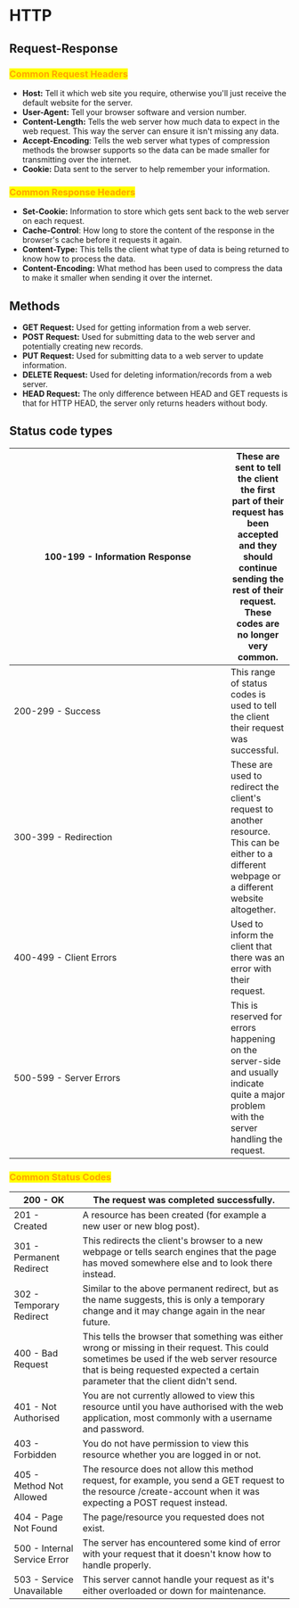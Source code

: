 # HTTP

## Request-Response

### <mark style="color:orange;">Common Request Headers</mark>

* **Host:** Tell it which web site you require, otherwise you'll just receive the default website for the server.
* **User-Agent:** Tell your browser software and version number.
* **Content-Length:** Tells the web server how much data to expect in the web request. This way the server can ensure it isn't missing any data.
* **Accept-Encoding**: Tells the web server what types of compression methods the browser supports so the data can be made smaller for transmitting over the internet.
* **Cookie:** Data sent to the server to help remember your information.

### &#x20;<mark style="color:orange;">Common Response Headers</mark>

* **Set-Cookie:** Information to store which gets sent back to the web server on each request.
* **Cache-Control**: How long to store the content of the response in the browser's cache before it requests it again.
* **Content-Type:** This tells the client what type of data is being returned to know how to process the data.
* **Content-Encoding:** What method has been used to compress the data to make it smaller when sending it over the internet.



## Methods

* **GET Request:** Used for getting information from a web server.
* **POST Request:** Used for submitting data to the web server and potentially creating new records.
* **PUT Request:** Used for submitting data to a web server to update information.
* **DELETE Request:** Used for deleting information/records from a web server.
* **HEAD Request:** The only difference between HEAD and GET requests is that for HTTP HEAD, the server only returns headers without body.



## Status code types

<table><thead><tr><th width="374">100-199 - Information Response</th><th>These are sent to tell the client the first part of their request has been accepted and they should continue sending the rest of their request. These codes are no longer very common.</th></tr></thead><tbody><tr><td>200-299 - Success</td><td>This range of status codes is used to tell the client their request was successful.</td></tr><tr><td>300-399 - Redirection</td><td>These are used to redirect the client's request to another resource. This can be either to a different webpage or a different website altogether.</td></tr><tr><td>400-499 - Client Errors</td><td>Used to inform the client that there was an error with their request.</td></tr><tr><td>500-599 - Server Errors</td><td>This is reserved for errors happening on the server-side and usually indicate quite a major problem with the server handling the request.</td></tr></tbody></table>

### <mark style="color:orange;">Common Status Codes</mark>

| 200 - OK                     | The request was completed successfully.                                                                                                                                                                                       |
| ---------------------------- | ----------------------------------------------------------------------------------------------------------------------------------------------------------------------------------------------------------------------------- |
| 201 - Created                | A resource has been created (for example a new user or new blog post).                                                                                                                                                        |
| 301 - Permanent Redirect     | This redirects the client's browser to a new webpage or tells search engines that the page has moved somewhere else and to look there instead.                                                                                |
| 302 - Temporary Redirect     | Similar to the above permanent redirect, but as the name suggests, this is only a temporary change and it may change again in the near future.                                                                                |
| 400 - Bad Request            | This tells the browser that something was either wrong or missing in their request. This could sometimes be used if the web server resource that is being requested expected a certain parameter that the client didn't send. |
| 401 - Not Authorised         | You are not currently allowed to view this resource until you have authorised with the web application, most commonly with a username and password.                                                                           |
| 403 - Forbidden              | You do not have permission to view this resource whether you are logged in or not.                                                                                                                                            |
| 405 - Method Not Allowed     | The resource does not allow this method request, for example, you send a GET request to the resource /create-account when it was expecting a POST request instead.                                                            |
| 404 - Page Not Found         | The page/resource you requested does not exist.                                                                                                                                                                               |
| 500 - Internal Service Error | The server has encountered some kind of error with your request that it doesn't know how to handle properly.                                                                                                                  |
| 503 - Service Unavailable    | This server cannot handle your request as it's either overloaded or down for maintenance.                                                                                                                                     |
